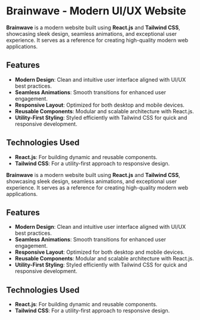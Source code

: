 # Brainwave - Modern UI/UX Website

**Brainwave** is a modern website built using **React.js** and **Tailwind CSS**, showcasing sleek design, seamless animations, and exceptional user experience. It serves as a reference for creating high-quality modern web applications.

## Features

- **Modern Design**: Clean and intuitive user interface aligned with UI/UX best practices.
- **Seamless Animations**: Smooth transitions for enhanced user engagement.
- **Responsive Layout**: Optimized for both desktop and mobile devices.
- **Reusable Components**: Modular and scalable architecture with React.js.
- **Utility-First Styling**: Styled efficiently with Tailwind CSS for quick and responsive development.

## Technologies Used

- **React.js**: For building dynamic and reusable components.
- **Tailwind CSS**: For a utility-first approach to responsive design.

**Brainwave** is a modern website built using **React.js** and **Tailwind CSS**, showcasing sleek design, seamless animations, and exceptional user experience. It serves as a reference for creating high-quality modern web applications.

## Features

- **Modern Design**: Clean and intuitive user interface aligned with UI/UX best practices.
- **Seamless Animations**: Smooth transitions for enhanced user engagement.
- **Responsive Layout**: Optimized for both desktop and mobile devices.
- **Reusable Components**: Modular and scalable architecture with React.js.
- **Utility-First Styling**: Styled efficiently with Tailwind CSS for quick and responsive development.

## Technologies Used

- **React.js**: For building dynamic and reusable components.
- **Tailwind CSS**: For a utility-first approach to responsive design.
